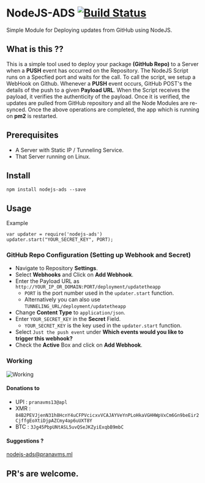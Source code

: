 # NodeJS-ADS [![Build Status](https://travis-ci.com/pranavms13/NodeJS-ADS.svg?branch=master)](https://travis-ci.com/pranavms13/NodeJS-ADS)

Simple Module for Deploying updates from GitHub using NodeJS.

## What is this ??

This is a simple tool used to deploy your package **(GitHub Repo)** to a Server when a **PUSH** event has occurred on the Repository. The NodeJS Script runs on a Specfied port  and waits for the call. To call the script, we setup a WebHook on Github. Whenever a **PUSH** event occurs, GitHub POST's the details of the push to a given **Payload URL**. When the Script receives the payload, it verifies the authenticity of the payload. Once it is verified, the updates are pulled from GitHub repository and all the Node Modules are re-synced. Once the above operations are completed, the app which is running on **pm2** is restarted.

## Prerequisites

-   A Server with Static IP / Tunneling Service.
-	That Server running on Linux.

## Install
```
npm install nodejs-ads --save
```

## Usage

Example
```
var updater = require('nodejs-ads')
updater.start("YOUR_SECRET_KEY", PORT);
```
### GitHub Repo Configuration (Setting up Webhook and Secret)
- Navigate to Repository **Settings**.
- Select **Webhooks** and Click on **Add Webhook**.
- Enter the Payload URL as ``http://YOUR_IP_OR_DOMAIN:PORT/deployment/updatetheapp``
	- ``PORT`` is the port number used in the ``updater.start`` function.
	* Alternatively you can also use ``TUNNELING_URL/deployment/updatetheapp`` 
- Change **Content Type** to ``application/json``.
- Enter  ``YOUR_SECRET_KEY`` in the **Secret** Field.
	* ``YOUR_SECRET_KEY`` is the key used in the ``updater.start`` function.
- Select ``Just the push event`` under **Which events would you like to trigger this webhook?**
- Check the **Active** Box and click on **Add Webhook**.

### Working
![Working](https://gist.githubusercontent.com/pranavms13/7b3c0a242d6fea3234c9159c83b58f5b/raw/b24474f005fe0fec0fb656a7da641ee147c5c600/uml.svg?sanitize=true)

#### Donations to

-   UPI :  `pranavms13@apl`
-   XMR :  `84B2PEVJjenN31h8HcnY4uCFPVcicxvVCAJAYVeYnPLoHkaVGHHWpVxCm6Gn9beEir2CjffgEoXtiDjpAZCmy4ap6uUXT8Y`
-   BTC :  `3Jg45PbpUNtASL5uvQSeJKZyiExqbB9mbC`

#### Suggestions ?
[nodejs-ads@pranavms.ml](mailto:nodejs-ads@pranavms.ml)

## PR's are welcome.